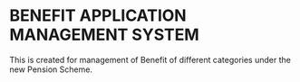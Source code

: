 BENEFIT APPLICATION MANAGEMENT SYSTEM
=====================================

This is created for management of Benefit of different categories under the new Pension Scheme.
